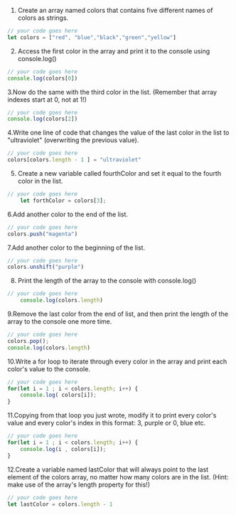 1. Create an array named colors that contains five different names of colors as strings.

```js
// your code goes here
let colors = ["red", "blue","black","green","yellow"]
```

2. Access the first color in the array and print it to the console using console.log()

```js
// your code goes here
console.log(colors[0])
```

3.Now do the same with the third color in the list. (Remember that array indexes start at 0, not at 1!)

```js
// your code goes here
console.log(colors[2])
```

4.Write one line of code that changes the value of the last color in the list to "ultraviolet" (overwriting the previous value).

```js
// your code goes here
colors[colors.length - 1 ] = "ultraviolet"
```

5. Create a new variable called fourthColor and set it equal to the fourth color in the list.

```js
// your code goes here
    let forthColor = colors[3];
```

6.Add another color to the end of the list.

```js
// your code goes here
colors.push("magenta")
```

7.Add another color to the beginning of the list.

```js
// your code goes here
colors.unshift("purple")
```

8. Print the length of the array to the console with console.log()

```js
// your code goes here
    console.log(colors.length)
```

9.Remove the last color from the end of list, and then print the length of the array to the console one more time.

```js
// your code goes here
colors.pop();
console.log(colors.length)

```

10.Write a for loop to iterate through every color in the array and print each color's value to the console.

```js
// your code goes here
for(let i = 1 ; i < colors.length; i++) {
    console.log( colors[i]);
}
```

11.Copying from that loop you just wrote, modify it to print every color's value and every color's index in this format: 3, purple or 0, blue etc.

```js
// your code goes here
for(let i = 1 ; i < colors.length; i++) {
    console.log(i , colors[i]);
}
```

12.Create a variable named lastColor that will always point to the last element of the colors array, no matter how many colors are in the list. (Hint: make use of the array's length property for this!)

```js
// your code goes here
let lastColor = colors.length - 1
```